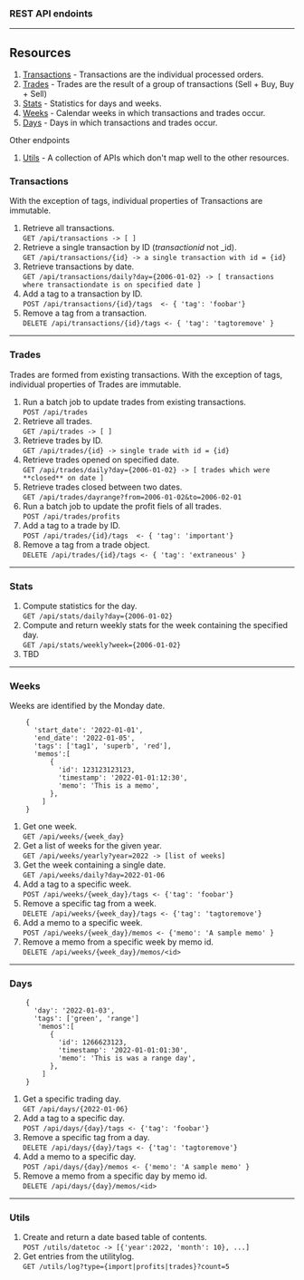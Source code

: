 
### REST API endoints

---

## Resources

1. [Transactions](#Transactions) - Transactions are the individual processed orders.
1. [Trades](#Trades) - Trades are the result of a group of transactions (Sell + Buy, Buy + Sell)
1. [Stats](#Stats) - Statistics for days and weeks.
1. [Weeks](#Weeks) - Calendar weeks in which transactions and trades occur.
1. [Days](#Days) - Days in which transactions and trades occur.

Other endpoints
1. [Utils](#Utils) - A collection of APIs which don't map well to the other resources.

### Transactions

With the exception of tags, individual properties of Transactions are immutable.

1. Retrieve all transactions.   
```GET /api/transactions -> [ ]```
3. Retrieve a single transaction by ID (_transactionid_ not _id).   
```GET /api/transactions/{id} -> a single transaction with id = {id} ``` 
1. Retrieve transactions by date.  
```GET /api/transactions/daily?day={2006-01-02} -> [ transactions where transactiondate is on specified date ] ```
1. Add a tag to a transaction by ID.  
```POST /api/transactions/{id}/tags  <- { 'tag': 'foobar'} ```
1. Remove a tag from a transaction.  
```DELETE /api/transactions/{id}/tags <- { 'tag': 'tagtoremove' }```
---

### Trades

Trades are formed from existing transactions.  With the exception of tags, individual properties of Trades are immutable.

1. Run a batch job to update trades from existing transactions.  
```POST /api/trades```
3. Retrieve all trades.  
```GET /api/trades -> [ ]```
4. Retrieve trades by ID.   
```GET /api/trades/{id} -> single trade with id = {id}```
5. Retrieve trades opened on specified date.  
```GET /api/trades/daily?day={2006-01-02} -> [ trades which were **closed** on date ]```
6. Retrieve trades closed between two dates.  
```GET /api/trades/dayrange?from=2006-01-02&to=2006-02-01```
7. Run a batch job to update the profit fiels of all trades.  
```POST /api/trades/profits```
8. Add a tag to a trade by ID.  
```POST /api/trades/{id}/tags  <- { 'tag': 'important'}``` 
9. Remove a tag from a trade object.     
```DELETE /api/trades/{id}/tags <- { 'tag': 'extraneous' }```

---

### Stats

1. Compute statistics for the day.   
```GET /api/stats/daily?day={2006-01-02}```
1. Compute and return weekly stats for the week containing the specified day.  
```GET /api/stats/weekly?week={2006-01-02}```
1. TBD

---

### Weeks

Weeks are identified by the Monday date.  
```
    { 
      'start_date': '2022-01-01',
      'end_date': '2022-01-05',
      'tags': ['tag1', 'superb', 'red'],
      'memos':[
          {
            'id': 123123123123,
            'timestamp': '2022-01-01:12:30',
            'memo': 'This is a memo',
          },
        ]
    }            
```
1. Get one week.  
```GET /api/weeks/{week_day}```
3. Get a list of weeks for the given year.  
```GET /api/weeks/yearly?year=2022 -> [list of weeks]```
1. Get the week containing a single date.  
```GET /api/weeks/daily?day=2022-01-06```
1. Add a tag to a specific week.    
```POST /api/weeks/{week_day}/tags <- {'tag': 'foobar'}```
1. Remove a specific tag from a week.  
```DELETE /api/weeks/{week_day}/tags <- {'tag': 'tagtoremove'}```
1. Add a memo to a specific week.    
```POST /api/weeks/{week_day}/memos <- {'memo': 'A sample memo' }```
1. Remove a memo from a specific week by memo id.  
```DELETE /api/weeks/{week_day}/memos/<id>```
---

### Days

```
    {
      'day': '2022-01-03',
      'tags': ['green', 'range']
       'memos':[
          {
            'id': 1266623123,
            'timestamp': '2022-01-01:01:30',
            'memo': 'This is was a range day',
          },
        ]
    }
```

1. Get a specific trading day.  
```GET /api/days/{2022-01-06}```
1. Add a tag to a specific day.  
```POST /api/days/{day}/tags <- {'tag': 'foobar'}```
1. Remove a specific tag from a day.  
```DELETE /api/days/{day}/tags <- {'tag': 'tagtoremove'}```
1. Add a memo to a specific day.  
```POST /api/days/{day}/memos <- {'memo': 'A sample memo' }```
1. Remove a memo from a specific day by memo id.  
```DELETE /api/days/{day}/memos/<id>```


---

### Utils

1. Create and return a date based table of contents.  
```POST /utils/datetoc -> [{'year':2022, 'month': 10}, ...]```
1. Get entries from the utilitylog.  
```GET /utils/log?type={import|profits|trades}?count=5```

